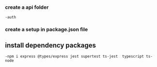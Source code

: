 ### create a api folder
    -auth
### create a setup in package.json file 

## install dependency packages 
    -npm i express @types/express jest supertest ts-jest  typescript ts-node
